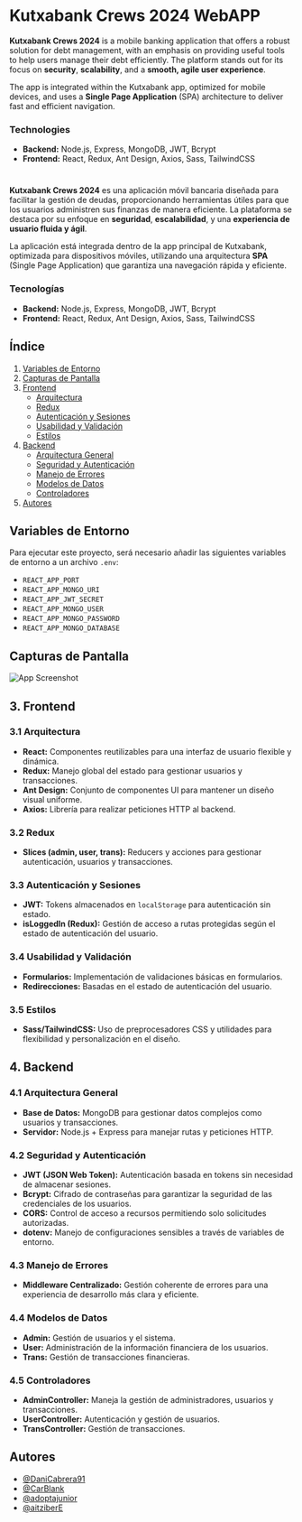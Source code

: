 # Kutxabank Crews 2024 WebAPP

**Kutxabank Crews 2024** is a mobile banking application that offers a robust solution for debt management, with an emphasis on providing useful tools to help users manage their debt efficiently. The platform stands out for its focus on **security**, **scalability**, and a **smooth, agile user experience**.

The app is integrated within the Kutxabank app, optimized for mobile devices, and uses a **Single Page Application** (SPA) architecture to deliver fast and efficient navigation.

### Technologies

- **Backend:** Node.js, Express, MongoDB, JWT, Bcrypt
- **Frontend:** React, Redux, Ant Design, Axios, Sass, TailwindCSS

#

**Kutxabank Crews 2024** es una aplicación móvil bancaria diseñada para facilitar la gestión de deudas, proporcionando herramientas útiles para que los usuarios administren sus finanzas de manera eficiente. La plataforma se destaca por su enfoque en **seguridad**, **escalabilidad**, y una **experiencia de usuario fluida y ágil**.

La aplicación está integrada dentro de la app principal de Kutxabank, optimizada para dispositivos móviles, utilizando una arquitectura **SPA** (Single Page Application) que garantiza una navegación rápida y eficiente.

### Tecnologías

- **Backend:** Node.js, Express, MongoDB, JWT, Bcrypt
- **Frontend:** React, Redux, Ant Design, Axios, Sass, TailwindCSS

## Índice

1. [Variables de Entorno](#variables-de-entorno)
2. [Capturas de Pantalla](#screenshots)
3. [Frontend](#3-frontend)
   - [Arquitectura](#31-arquitectura)
   - [Redux](#32-redux)
   - [Autenticación y Sesiones](#33-autenticación-y-sesiones)
   - [Usabilidad y Validación](#34-usabilidad-y-validación)
   - [Estilos](#35-estilos)
4. [Backend](#4-backend)
   - [Arquitectura General](#41-arquitectura-general)
   - [Seguridad y Autenticación](#42-seguridad-y-autenticación)
   - [Manejo de Errores](#43-manejo-de-errores)
   - [Modelos de Datos](#44-modelos-de-datos)
   - [Controladores](#45-controladores)
5. [Autores](#autores)

## Variables de Entorno

Para ejecutar este proyecto, será necesario añadir las siguientes variables de entorno a un archivo `.env`:

- `REACT_APP_PORT`
- `REACT_APP_MONGO_URI`
- `REACT_APP_JWT_SECRET`
- `REACT_APP_MONGO_USER`
- `REACT_APP_MONGO_PASSWORD`
- `REACT_APP_MONGO_DATABASE`

## Capturas de Pantalla

![App Screenshot](https://via.placeholder.com/468x300?text=App+Screenshot+Here)

## 3. Frontend

### 3.1 Arquitectura

- **React:** Componentes reutilizables para una interfaz de usuario flexible y dinámica.
- **Redux:** Manejo global del estado para gestionar usuarios y transacciones.
- **Ant Design:** Conjunto de componentes UI para mantener un diseño visual uniforme.
- **Axios:** Librería para realizar peticiones HTTP al backend.

### 3.2 Redux

- **Slices (admin, user, trans):** Reducers y acciones para gestionar autenticación, usuarios y transacciones.

### 3.3 Autenticación y Sesiones

- **JWT:** Tokens almacenados en `localStorage` para autenticación sin estado.
- **isLoggedIn (Redux):** Gestión de acceso a rutas protegidas según el estado de autenticación del usuario.

### 3.4 Usabilidad y Validación

- **Formularios:** Implementación de validaciones básicas en formularios.
- **Redirecciones:** Basadas en el estado de autenticación del usuario.

### 3.5 Estilos

- **Sass/TailwindCSS:** Uso de preprocesadores CSS y utilidades para flexibilidad y personalización en el diseño.

## 4. Backend

### 4.1 Arquitectura General

- **Base de Datos:** MongoDB para gestionar datos complejos como usuarios y transacciones.
- **Servidor:** Node.js + Express para manejar rutas y peticiones HTTP.

### 4.2 Seguridad y Autenticación

- **JWT (JSON Web Token):** Autenticación basada en tokens sin necesidad de almacenar sesiones.
- **Bcrypt:** Cifrado de contraseñas para garantizar la seguridad de las credenciales de los usuarios.
- **CORS:** Control de acceso a recursos permitiendo solo solicitudes autorizadas.
- **dotenv:** Manejo de configuraciones sensibles a través de variables de entorno.

### 4.3 Manejo de Errores

- **Middleware Centralizado:** Gestión coherente de errores para una experiencia de desarrollo más clara y eficiente.

### 4.4 Modelos de Datos

- **Admin:** Gestión de usuarios y el sistema.
- **User:** Administración de la información financiera de los usuarios.
- **Trans:** Gestión de transacciones financieras.

### 4.5 Controladores

- **AdminController:** Maneja la gestión de administradores, usuarios y transacciones.
- **UserController:** Autenticación y gestión de usuarios.
- **TransController:** Gestión de transacciones.

## Autores

- [@DaniCabrera91](https://www.github.com/DaniCabrera91)
- [@CarBlank](https://www.github.com/CarBlank)
- [@adoptajunior](https://www.github.com/adoptajunior)
- [@aitziberE](https://www.github.com/aitziberE)
